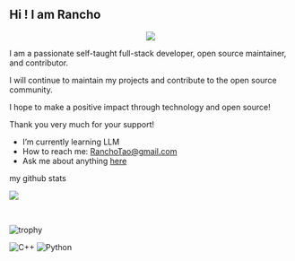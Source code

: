 ## Hi !  I am Rancho

<p align="center">
  <a href="https://github.com/DenverCoder1/readme-typing-svg">
    <img src="https://readme-typing-svg.demolab.com/?lines=Full-stack%20web%20and%20app%20developer;Experienced%20Python%20Enthusiast;5%2Byears%20of%20coding%20experience;Always%20learning%20new%20things&font=Fira%20Code&center=true&width=440&height=45&color=f75c7e&vCenter=true&pause=1000&size=22" /></a>
</p>

I am a passionate self-taught full-stack developer, open source maintainer, and contributor.

I will continue to maintain my projects and contribute to the open source community.

I hope to make a positive impact through technology and open source!

Thank you very much for your support!

-  I’m currently learning LLM
-  How to reach me: RanchoTao@gmail.com
-  Ask me about anything [here](https://github.com/RanchoTao/RanchoTao/issues)

 my github stats
<!--  -->

<a href="https://github.com/RanchoTao/github-readme-stats"> 
    <img  src="https://github-readme-stats.vercel.app/api?username=RanchoTao&&show_icons=true&theme=radical"/>
  </a>

</p>

<br />

![trophy](https://github-profile-trophy.vercel.app/?username=RanchoTao&theme=radical&title=-Reviews)

![C++](https://img.shields.io/badge/C%2B%2B-00599C?style=for-the-badge&logo=cplusplus&logoColor=white)
![Python](https://img.shields.io/badge/Python-3776AB?style=for-the-badge&logo=python&logoColor=white)
